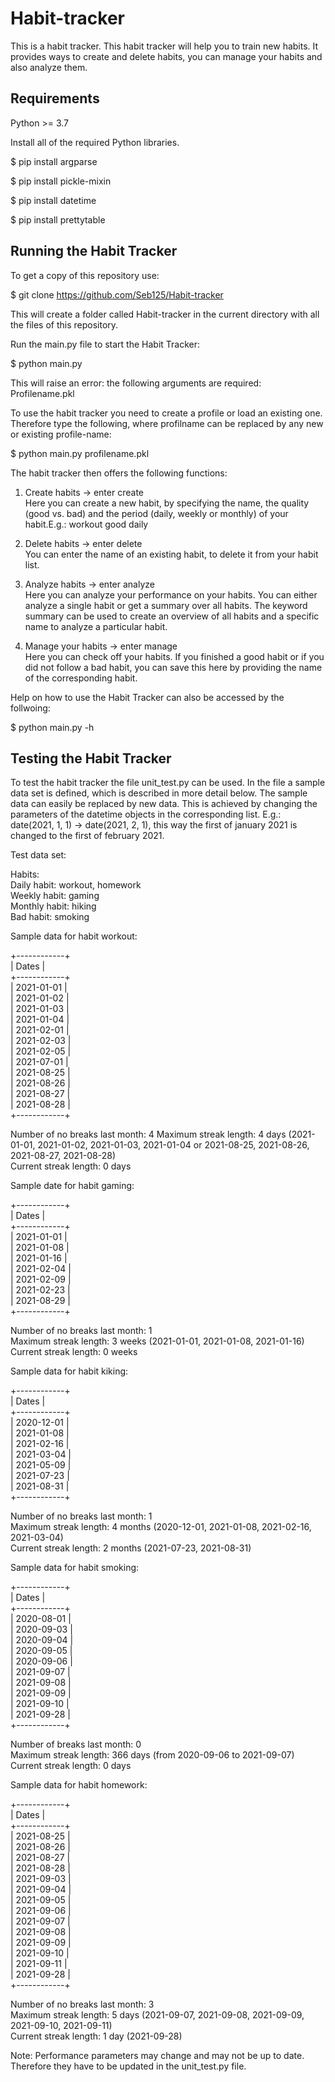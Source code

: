 # Habit-tracker

This is a habit tracker. This habit tracker will help you to train new habits. It provides ways to create and delete habits, you can manage your habits and also analyze them. 

## Requirements

Python >= 3.7

Install all of the required Python libraries.

$ pip install argparse

$ pip install pickle-mixin

$ pip install datetime

$ pip install prettytable

## Running the Habit Tracker

To get a copy of this repository use:

$ git clone https://github.com/Seb125/Habit-tracker

This will create a folder called Habit-tracker in the current directory with all the files of this repository. 

Run the main.py file to start the Habit Tracker:

$ python main.py

This will raise an error: the following arguments are required: Profilename.pkl

To use the habit tracker you need to create a profile or load an existing one. Therefore type the following, where profilname can be replaced by any new or existing profile-name:

$ python main.py profilename.pkl
 
 
The habit tracker then offers the following functions:

 1) Create habits -> enter create  
    Here you can create a new habit, by specifying the name, the quality 
    (good vs. bad) 
    and the period (daily, weekly or monthly)
    of your habit.E.g.: workout good daily
    
 2) Delete habits -> enter delete  
    You can enter the name of an existing habit, to delete it from your habit list.

 3) Analyze habits -> enter analyze  
    Here you can analyze your performance on your habits. You can either analyze a single habit
    or get a summary over all habits. The keyword summary can be used to create an overview of all habits and a specific name to analyze a particular habit.

 4) Manage your habits -> enter manage  
    Here you can check off your habits. If you finished a good habit or if you did not follow a
    bad habit, you can save this here by providing the name of the corresponding habit.
    
Help on how to use the Habit Tracker can also be accessed by the follwoing:

$ python main.py -h

## Testing the Habit Tracker

To test the habit tracker the file unit_test.py can be used. In the file a sample data set is defined, which is described in more detail below. The sample data can easily be replaced by new data. This is achieved by changing the parameters of the datetime objects in the corresponding list. E.g.: date(2021, 1, 1) -> date(2021, 2, 1), this way the first of january 2021 is changed to the first of february 2021. 

Test data set:

Habits:  
Daily habit: workout, homework  
Weekly habit: gaming  
Monthly habit: hiking  
Bad habit: smoking

Sample data for habit workout:  

+------------+  
|   Dates    |  
+------------+  
| 2021-01-01 |  
| 2021-01-02 |  
| 2021-01-03 |  
| 2021-01-04 |  
| 2021-02-01 |  
| 2021-02-03 |  
| 2021-02-05 |  
| 2021-07-01 |  
| 2021-08-25 |  
| 2021-08-26 |  
| 2021-08-27 |  
| 2021-08-28 |  
+------------+  

Number of no breaks last month: 4
Maximum streak length: 4 days (2021-01-01, 2021-01-02, 2021-01-03, 2021-01-04 or 2021-08-25, 2021-08-26, 2021-08-27, 2021-08-28)  
Current streak length: 0 days


Sample date for habit gaming:

+------------+  
|   Dates    |  
+------------+  
| 2021-01-01 |  
| 2021-01-08 |  
| 2021-01-16 |  
| 2021-02-04 |  
| 2021-02-09 |  
| 2021-02-23 |  
| 2021-08-29 |  
+------------+  
 
Number of no breaks last month: 1  
Maximum streak length: 3 weeks (2021-01-01, 2021-01-08, 2021-01-16)    
Current streak length: 0 weeks  


Sample data for habit kiking:

+------------+  
|   Dates    |  
+------------+  
| 2020-12-01 |  
| 2021-01-08 |  
| 2021-02-16 |  
| 2021-03-04 |  
| 2021-05-09 |  
| 2021-07-23 |  
| 2021-08-31 |  
+------------+  

Number of no breaks last month: 1  
Maximum streak length: 4 months (2020-12-01, 2021-01-08, 2021-02-16, 2021-03-04)    
Current streak length: 2 months (2021-07-23, 2021-08-31)  

Sample data for habit smoking:

+------------+  
|   Dates    |  
+------------+  
| 2020-08-01 |  
| 2020-09-03 |  
| 2020-09-04 |  
| 2020-09-05 |  
| 2020-09-06 |  
| 2021-09-07 |  
| 2021-09-08 |  
| 2021-09-09 |  
| 2021-09-10 |  
| 2021-09-28 |  
+------------+  

Number of breaks last month: 0  
Maximum streak length: 366 days (from 2020-09-06 to 2021-09-07)    
Current streak length: 0 days  

Sample data for habit homework:

+------------+  
|   Dates    |  
+------------+  
| 2021-08-25 |  
| 2021-08-26 |  
| 2021-08-27 |  
| 2021-08-28 |  
| 2021-09-03 |  
| 2021-09-04 |  
| 2021-09-05 |  
| 2021-09-06 |  
| 2021-09-07 |  
| 2021-09-08 |  
| 2021-09-09 |  
| 2021-09-10 |  
| 2021-09-11 |  
| 2021-09-28 |  
+------------+  
  
Number of no breaks last month: 3  
Maximum streak length: 5 days (2021-09-07, 2021-09-08, 2021-09-09, 2021-09-10, 2021-09-11)    
Current streak length: 1 day (2021-09-28)

Note: Performance parameters may change and may not be up to date. Therefore they have to be updated in the unit_test.py file.
